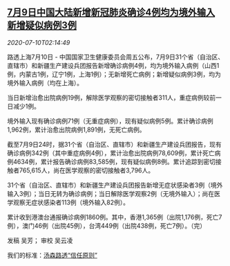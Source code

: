 <!--1594347809000-->
[7月9日中国大陆新增新冠肺炎确诊4例均为境外输入 新增疑似病例3例](https://cn.reuters.com/article/china-covid19-updates-0710-fri-idCNKBS24B07V)
------

<div><i>2020-07-10T02:14:49</i></div><div class="StandardArticleBody_body"><p>路透上海7月10日 - 中国国家卫生健康委员会周五公布，7月9日31个省（自治区、直辖市）和新疆生产建设兵团报告新增确诊病例4例，均为境外输入病例（山西1例，内蒙古1例，辽宁1例，上海1例）；无新增死亡病例；新增疑似病例3例，均为境外输入病例（均在上海）。 </p><p>当日新增治愈出院病例19例，解除医学观察的密切接触者311人，重症病例较前一日减少1例。 </p><p>境外输入现有确诊病例71例（无重症病例），现有疑似病例5例。累计确诊病例1,962例，累计治愈出院病例1,891例，无死亡病例。     </p><p>截至7月9日24时，据31个省（自治区、直辖市）和新疆生产建设兵团报告，现有确诊病例342例（其中重症病例4例），累计治愈出院病例78,609例，累计死亡病例4634例，累计报告确诊病例83,585例，现有疑似病例8例。累计追踪到密切接触者765,615人，尚在医学观察的密切接触者3,796人。 </p><p>31个省（自治区、直辖市）和新疆生产建设兵团报告新增无症状感染者3例（境外输入3例）；当日无转为确诊病例；当日解除医学观察2例（无境外输入）；尚在医学观察无症状感染者113例（境外输入82例）。 </p><p>累计收到港澳台通报确诊病例1860例。其中，香港1,365例（出院1,176例，死亡7例），澳门46例（出院45例），台湾449例（出院438例，死亡7例）。（完） </p><div class="Attribution_container"><div class="Attribution_attribution"><p class="Attribution_content">发稿 吴芳； 审校 吴云凌 </p></div></div><div class="StandardArticleBody_trustBadgeContainer"><span class="StandardArticleBody_trustBadgeTitle">我们的标准：</span><span class="trustBadgeUrl"><a href="https://www.thomsonreuters.cn/content/dam/openweb/documents/pdf/china/brochures/about-us-1.pdf">汤森路透“信任原则”</a></span></div></div>
